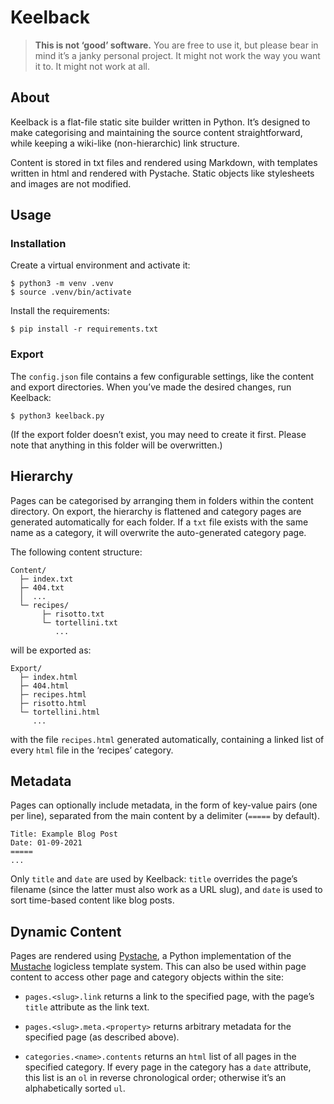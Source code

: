 # Keelback

> __This is not ‘good’ software.__
> You are free to use it, but please bear in mind it’s a janky personal project. It might not work the way you want it to. It might not work at all.

## About

Keelback is a flat-file static site builder written in Python. It’s designed to make categorising and maintaining the source content straightforward, while keeping a wiki-like (non-hierarchic) link structure.

Content is stored in txt files and rendered using Markdown, with templates written in html and rendered with Pystache. Static objects like stylesheets and images are not modified.

## Usage

### Installation

Create a virtual environment and activate it:
```
$ python3 -m venv .venv
$ source .venv/bin/activate
```

Install the requirements:
```
$ pip install -r requirements.txt
```

### Export

The `config.json` file contains a few configurable settings, like the content and export directories. When you’ve made the desired changes, run Keelback:
```
$ python3 keelback.py
```

(If the export folder doesn’t exist, you may need to create it first. Please note that anything in this folder will be overwritten.)

## Hierarchy

Pages can be categorised by arranging them in folders within the content directory. On export, the hierarchy is flattened and category pages are generated automatically for each folder. If a `txt` file exists with the same name as a category, it will overwrite the auto-generated category page.

The following content structure:

    Content/
      ├─ index.txt
      ├─ 404.txt
      │  ...
      └─ recipes/
           ├─ risotto.txt
           └─ tortellini.txt
              ...

will be exported as:

    Export/
      ├─ index.html
      ├─ 404.html
      ├─ recipes.html
      ├─ risotto.html
      └─ tortellini.html
         ...

with the file `recipes.html` generated automatically, containing a linked list of every `html` file in the ‘recipes’ category.

## Metadata

Pages can optionally include metadata, in the form of key-value pairs (one per line), separated from the main content by a delimiter (`=====` by default).

    Title: Example Blog Post
    Date: 01-09-2021
    =====
    ...

Only `title` and `date` are used by Keelback: `title` overrides the page’s filename (since the latter must also work as a URL slug), and `date` is used to sort time-based content like blog posts.


## Dynamic Content

Pages are rendered using [Pystache](https://github.com/defunkt/pystache), a Python implementation of the [Mustache](http://mustache.github.io) logicless template system. This can also be used within page content to access other page and category objects within the site:

- `pages.<slug>.link` returns a link to the specified page, with the page’s `title` attribute as the link text.

- `pages.<slug>.meta.<property>` returns arbitrary metadata for the specified page (as described above).

- `categories.<name>.contents` returns an `html` list of all pages in the specified category. If every page in the category has a `date` attribute, this list is an `ol` in reverse chronological order; otherwise it’s an alphabetically sorted `ul`.